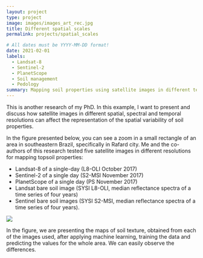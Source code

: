 ```yaml
---
layout: project
type: project
image: images/images_art_rec.jpg
title: Different spatial scales
permalink: projects/spatial_scales

# All dates must be YYYY-MM-DD format!
date: 2021-02-01
labels:
  - Landsat-8
  - Sentinel-2
  - PlanetScope
  - Soil management
  - Pedology
summary: Mapping soil properties using satellite images in different temporal, spatial and spectral resolution.
---
```



This is another research of my PhD. In this example, I want to present and discuss how satellite images in different spatial, spectral and temporal resolutions can affect the representation of the spatial variability of soil properties.

In the figure presented below, you can see a zoom in a small rectangle of an area in southeastern Brazil, specifically in Rafard city. Me and the co-authors of this research tested five satellite images in different resolutions for mapping topsoil properties:
- Landsat-8 of a single-day (L8-OLI October 2017)
- Sentinel-2 of a single day (S2-MSI November 2017)
- PlanetScope of a single day (PS November 2017)
- Landsat bare soil image (SYSI L8-OLI, median reflectance spectra of a time series of four years)
- Sentinel bare soil images (SYSI S2-MSI, median reflectance spectra of a time series of four years).

<img class="ui image" src="{{ site.baseurl }}/images/images_art.jpg">

In the figure, we are presenting the maps of soil texture, obtained from each of the images used, after applying machine learning, training the data and predicting the values for the whole area. We can easily observe the differences. 
